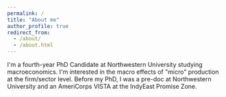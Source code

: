 ```yaml
---
permalink: /
title: "About me"
author_profile: true
redirect_from: 
  - /about/
  - /about.html
---
```


I'm a fourth-year PhD Candidate at Northwestern University studying macroeconomics. I'm interested in the macro effects of "micro" production at the firm/sector level. Before my PhD, I was a pre-doc at Northwestern University and an AmeriCorps VISTA at the IndyEast Promise Zone.
